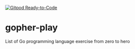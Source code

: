 [![Gitpod Ready-to-Code](https://img.shields.io/badge/Gitpod-Ready--to--Code-blue?logo=gitpod)](https://gitpod.io/#https://github.com/seagalputra/gopher-play) 

# gopher-play
List of Go programming language exercise from zero to hero
